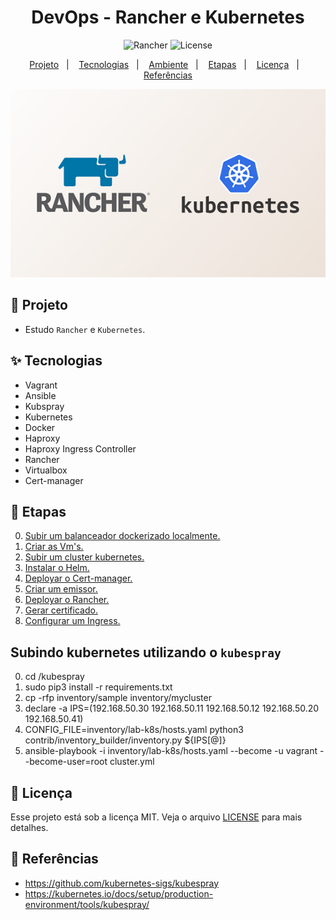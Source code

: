 <h1 align="center">DevOps - Rancher e Kubernetes</h1>

<p align="center">
  <img alt="Rancher" src="https://img.shields.io/static/v1?label=K8S&message=RANCHER&color=8257E5&labelColor=000000"  />
  <img alt="License" src="https://img.shields.io/static/v1?label=license&message=MIT&color=49AA26&labelColor=000000">
</p>

<p align="center">
  <a href="#-projeto">Projeto</a>&nbsp;&nbsp;&nbsp;|&nbsp;&nbsp;&nbsp;
  <a href="#-tecnologias">Tecnologias</a>&nbsp;&nbsp;&nbsp;|&nbsp;&nbsp;&nbsp;
  <a href="#%EF%B8%8F-ambiente">Ambiente</a>&nbsp;&nbsp;&nbsp;|&nbsp;&nbsp;&nbsp;
  <a href="#-etapas">Etapas</a>&nbsp;&nbsp;&nbsp;|&nbsp;&nbsp;&nbsp;
  <a href="#-licença">Licença</a>&nbsp;&nbsp;&nbsp;|&nbsp;&nbsp;&nbsp;
  <a href="#-referências">Referências</a>
</p>

<p align="center">
  <img alt="Rancher" src="images/k8s-rancher.png">
</p>

## 🌱 Projeto

- Estudo `Rancher` e `Kubernetes`. 

## ✨ Tecnologias

- Vagrant
- Ansible
- Kubspray
- Kubernetes
- Docker
- Haproxy
- Haproxy Ingress Controller
- Rancher
- Virtualbox
- Cert-manager

## 🚀 Etapas

0. [Subir um balanceador dockerizado localmente.](/src/balanceador/Readme.md) 
1. [Criar as Vm's.](/src/vagrant/Readme.md)
2. [Subir um cluster kubernetes.](/src/kubespray/kubespray.md)
3. [Instalar o Helm.](/src/helm/helm.md)
4. [Deployar o Cert-manager.](/src/rancher/cert-manager.md)
5. [Criar um emissor.](/src/rancher/cluster-issue.md)
6. [Deployar o Rancher.](/src/rancher/rancher.md)
7. [Gerar certificado.](/src/cert-manager/README.md)
8. [Configurar um Ingress.](/src/rancher/ingress.md)


## Subindo kubernetes utilizando o `kubespray`

0. cd /kubespray
1. sudo pip3 install -r requirements.txt
2. cp -rfp inventory/sample inventory/mycluster
3. declare -a IPS=(192.168.50.30 192.168.50.11 192.168.50.12 192.168.50.20 192.168.50.41)
4. CONFIG_FILE=inventory/lab-k8s/hosts.yaml python3 contrib/inventory_builder/inventory.py ${IPS[@]}
5. ansible-playbook -i inventory/lab-k8s/hosts.yaml  --become -u vagrant --become-user=root cluster.yml

## 📄 Licença
Esse projeto está sob a licença MIT. Veja o arquivo [LICENSE](LICENSE) para mais detalhes.

## 🙇 Referências

- https://github.com/kubernetes-sigs/kubespray
- https://kubernetes.io/docs/setup/production-environment/tools/kubespray/